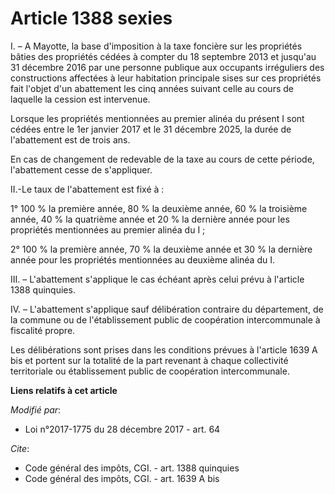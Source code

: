 # Article 1388 sexies

I. – A Mayotte, la base d'imposition à la taxe foncière sur les propriétés bâties des propriétés cédées à compter du 18
septembre 2013 et jusqu'au 31 décembre 2016 par une personne publique aux occupants irréguliers des constructions affectées à
leur habitation principale sises sur ces propriétés fait l'objet d'un abattement les cinq années suivant celle au cours de
laquelle la cession est intervenue.

Lorsque les propriétés mentionnées au premier alinéa du présent I sont cédées entre le 1er janvier 2017 et le 31 décembre
2025, la durée de l'abattement est de trois ans.

En cas de changement de redevable de la taxe au cours de cette période, l'abattement cesse de s'appliquer.

II.-Le taux de l'abattement est fixé à :

1° 100 % la première année, 80 % la deuxième année, 60 % la troisième année, 40 % la quatrième année et 20 % la dernière
année pour les propriétés mentionnées au premier alinéa du I ;

2° 100 % la première année, 70 % la deuxième année et 30 % la dernière année pour les propriétés mentionnées au deuxième
alinéa du I.

III. – L'abattement s'applique le cas échéant après celui prévu à l'article 1388 quinquies.

IV. – L'abattement s'applique sauf délibération contraire du département, de la commune ou de l'établissement public de
coopération intercommunale à fiscalité propre.

Les délibérations sont prises dans les conditions prévues à l'article 1639 A bis et portent sur la totalité de la part
revenant à chaque collectivité territoriale ou établissement public de coopération intercommunale.

**Liens relatifs à cet article**

_Modifié par_:

  - Loi n°2017-1775 du 28 décembre 2017 - art. 64

_Cite_:

  - Code général des impôts, CGI. - art. 1388 quinquies
  - Code général des impôts, CGI. - art. 1639 A bis
